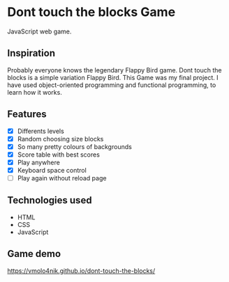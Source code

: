 # Dont touch the blocks Game
JavaScript web game.

## Inspiration
Probably everyone knows the legendary Flappy Bird game. Dont touch the blocks is a simple variation Flappy Bird.
This Game was my final project. I have used object-oriented programming and functional programming, to learn how it works.

## Features
- [x] Differents levels
- [x] Random choosing size blocks
- [x] So many pretty colours of backgrounds
- [x] Score table with best scores
- [x] Play anywhere
- [x] Keyboard space control
- [ ] Play again without reload page

## Technologies used
- HTML
- CSS
- JavaScript

## Game demo
https://vmolo4nik.github.io/dont-touch-the-blocks/

